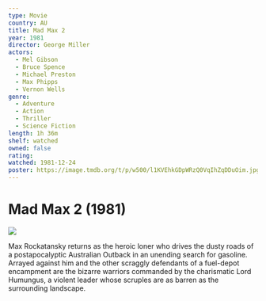 ```yaml
---
type: Movie
country: AU
title: Mad Max 2
year: 1981
director: George Miller
actors:
  - Mel Gibson
  - Bruce Spence
  - Michael Preston
  - Max Phipps
  - Vernon Wells
genre:
  - Adventure
  - Action
  - Thriller
  - Science Fiction
length: 1h 36m
shelf: watched
owned: false
rating:
watched: 1981-12-24
poster: https://image.tmdb.org/t/p/w500/l1KVEhkGDpWRzQ0VqIhZqDDuOim.jpg
---
```


# Mad Max 2 (1981)

![](https://image.tmdb.org/t/p/w500/l1KVEhkGDpWRzQ0VqIhZqDDuOim.jpg)

Max Rockatansky returns as the heroic loner who drives the dusty roads of a postapocalyptic Australian Outback in an unending search for gasoline. Arrayed against him and the other scraggly defendants of a fuel-depot encampment are the bizarre warriors commanded by the charismatic Lord Humungus, a violent leader whose scruples are as barren as the surrounding landscape.
